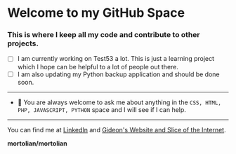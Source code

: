 # Welcome to my GitHub Space

### This is where I keep all my code and contribute to other projects.

- [ ] I am currently working on Test53 a lot. This is just a learning project which I hope can be helpful to a lot of people out there.
- [ ] I am also updating my Python backup application and should be done soon.

___

- 💬 You are always welcome to ask me about anything in the `CSS, HTML, PHP, JAVASCRIPT, PYTHON` space and I will see if I can help.

___

You can find me at [LinkedIn](https://linkedin.mortolio.com) and [Gideon's Website and Slice of the Internet](https://gideon.dev).

**mortolian/mortolian**
